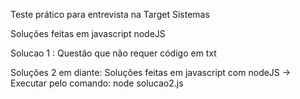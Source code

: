 Teste prático para entrevista na Target Sistemas

Soluções feitas em javascript nodeJS

Solucao 1 : Questão que não requer código em txt

Soluções 2 em diante: Soluções feitas em javascript com nodeJS
→ Executar pelo comando:
    node solucao2.js